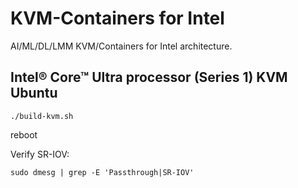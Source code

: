 # KVM-Containers for Intel

AI/ML/DL/LMM KVM/Containers for Intel architecture.

## Intel® Core™ Ultra processor (Series 1) KVM Ubuntu

```
./build-kvm.sh
```

reboot

Verify SR-IOV: 

```
sudo dmesg | grep -E 'Passthrough|SR-IOV'
```
